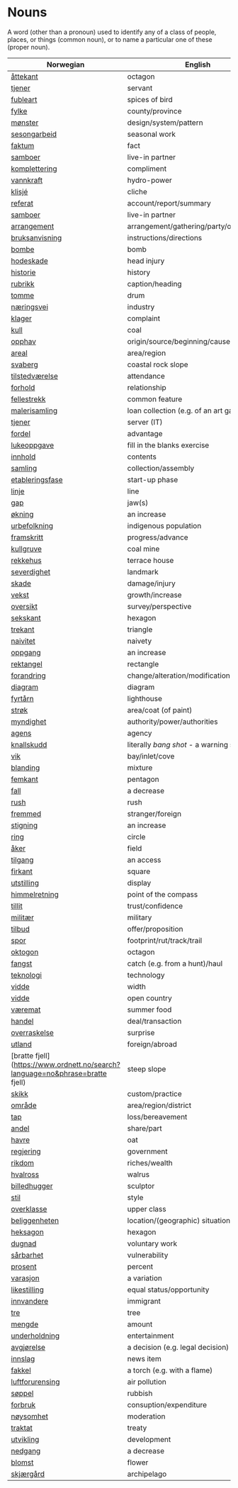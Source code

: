 # Nouns

A word (other than a pronoun) used to identify any of a class of people, places, or things (common noun), or to name a particular one of these (proper noun).

| Norwegian | English | Gender |
| --- | --- | --- |
| [åttekant](https://www.ordnett.no/search?language=no&phrase=åttekant) | octagon | m |
| [tjener](https://www.ordnett.no/search?language=no&phrase=tjener) | servant | m |
| [fubleart](https://www.ordnett.no/search?language=no&phrase=fubleart) | spices of bird | m/f |
| [fylke](https://www.ordnett.no/search?language=no&phrase=fylke) | county/province | i |
| [mønster](https://www.ordnett.no/search?language=no&phrase=mønster) | design/system/pattern | i |
| [sesongarbeid](https://www.ordnett.no/search?language=no&phrase=sesongarbeid) | seasonal work | i |
| [faktum](https://www.ordnett.no/search?language=no&phrase=faktum) | fact | i |
| [samboer](https://www.ordnett.no/search?language=no&phrase=samboer) | live-in partner | m |
| [komplettering](https://www.ordnett.no/search?language=no&phrase=komplettering) | compliment | m |
| [vannkraft](https://www.ordnett.no/search?language=no&phrase=vannkraft) | hydro-power | m |
| [klisjé](https://www.ordnett.no/search?language=no&phrase=klisjé) | cliche | m |
| [referat](https://www.ordnett.no/search?language=no&phrase=referat) | account/report/summary | i |
| [samboer](https://www.ordnett.no/search?language=no&phrase=samboer) | live-in partner | m |
| [arrangement](https://www.ordnett.no/search?language=no&phrase=arrangement) | arrangement/gathering/party/organisation | i |
| [bruksanvisning](https://www.ordnett.no/search?language=no&phrase=bruksanvisning) | instructions/directions | m |
| [bombe](https://www.ordnett.no/search?language=no&phrase=bombe) | bomb | m |
| [hodeskade](https://www.ordnett.no/search?language=no&phrase=hodeskade) | head injury | m |
| [historie](https://www.ordnett.no/search?language=no&phrase=historie) | history | m/f |
| [rubrikk](https://www.ordnett.no/search?language=no&phrase=rubrikk) | caption/heading | m |
| [tomme](https://www.ordnett.no/search?language=no&phrase=tomme) | drum | m |
| [næringsvei](https://www.ordnett.no/search?language=no&phrase=næringsvei) | industry | m |
| [klager](https://www.ordnett.no/search?language=no&phrase=klager) | complaint | m |
| [kull](https://www.ordnett.no/search?language=no&phrase=kull) | coal | i |
| [opphav](https://www.ordnett.no/search?language=no&phrase=opphav) | origin/source/beginning/cause | i |
| [areal](https://www.ordnett.no/search?language=no&phrase=areal) | area/region | i |
| [svaberg](https://www.ordnett.no/search?language=no&phrase=svaberg) | coastal rock slope | i |
| [tilstedværelse](https://www.ordnett.no/search?language=no&phrase=tilstedværelse) | attendance | i |
| [forhold](https://www.ordnett.no/search?language=no&phrase=forhold) | relationship | i |
| [fellestrekk](https://www.ordnett.no/search?language=no&phrase=fellestrekk) | common feature | i |
| [malerisamling](https://www.ordnett.no/search?language=no&phrase=malerisamling) | loan collection (e.g. of an art gallery) | m |
| [tjener](https://www.ordnett.no/search?language=no&phrase=tjener) | server (IT) | m |
| [fordel](https://www.ordnett.no/search?language=no&phrase=fordel) | advantage | m |
| [lukeoppgave](https://www.ordnett.no/search?language=no&phrase=lukeoppgave) | fill in the blanks exercise | m |
| [innhold](https://www.ordnett.no/search?language=no&phrase=innhold) | contents | i |
| [samling](https://www.ordnett.no/search?language=no&phrase=samling) | collection/assembly | m |
| [etableringsfase](https://www.ordnett.no/search?language=no&phrase=etableringsfase) | start-up phase | m |
| [linje](https://www.ordnett.no/search?language=no&phrase=linje) | line | m |
| [gap](https://www.ordnett.no/search?language=no&phrase=gap) | jaw(s) | m |
| [økning](https://www.ordnett.no/search?language=no&phrase=økning) | an increase | m |
| [urbefolkning](https://www.ordnett.no/search?language=no&phrase=urbefolkning) | indigenous population | m |
| [framskritt](https://www.ordnett.no/search?language=no&phrase=framskritt) | progress/advance | i |
| [kullgruve](https://www.ordnett.no/search?language=no&phrase=kullgruve) | coal mine | m |
| [rekkehus](https://www.ordnett.no/search?language=no&phrase=rekkehus) | terrace house | i |
| [severdighet](https://www.ordnett.no/search?language=no&phrase=severdighet) | landmark | m |
| [skade](https://www.ordnett.no/search?language=no&phrase=skade) | damage/injury | m |
| [vekst](https://www.ordnett.no/search?language=no&phrase=vekst) | growth/increase | m |
| [oversikt](https://www.ordnett.no/search?language=no&phrase=oversikt) | survey/perspective | m |
| [sekskant](https://www.ordnett.no/search?language=no&phrase=sekskant) | hexagon | m |
| [trekant](https://www.ordnett.no/search?language=no&phrase=trekant) | triangle | m |
| [naivitet](https://www.ordnett.no/search?language=no&phrase=naivitet) | naivety | m |
| [oppgang](https://www.ordnett.no/search?language=no&phrase=oppgang) | an increase | m |
| [rektangel](https://www.ordnett.no/search?language=no&phrase=rektangel) | rectangle | i |
| [forandring](https://www.ordnett.no/search?language=no&phrase=forandring) | change/alteration/modification | m |
| [diagram](https://www.ordnett.no/search?language=no&phrase=diagram) | diagram | i |
| [fyrtårn](https://www.ordnett.no/search?language=no&phrase=fyrtårn) | lighthouse | i |
| [strøk](https://www.ordnett.no/search?language=no&phrase=strøk) | area/coat (of paint) | i |
| [myndighet](https://www.ordnett.no/search?language=no&phrase=myndighet) | authority/power/authorities | m |
| [agens](https://www.ordnett.no/search?language=no&phrase=agens) | agency | m |
| [knallskudd](https://www.ordnett.no/search?language=no&phrase=knallskudd) | literally _bang shot_ - a warning shot gun | i |
| [vik](https://www.ordnett.no/search?language=no&phrase=vik) | bay/inlet/cove | m |
| [blanding](https://www.ordnett.no/search?language=no&phrase=blanding) | mixture | m |
| [femkant](https://www.ordnett.no/search?language=no&phrase=femkant) | pentagon | m |
| [fall](https://www.ordnett.no/search?language=no&phrase=fall) | a decrease | i |
| [rush](https://www.ordnett.no/search?language=no&phrase=rush) | rush | i |
| [fremmed](https://www.ordnett.no/search?language=no&phrase=fremmed) | stranger/foreign | m |
| [stigning](https://www.ordnett.no/search?language=no&phrase=stigning) | an increase | m |
| [ring](https://www.ordnett.no/search?language=no&phrase=ring) | circle | m |
| [åker](https://www.ordnett.no/search?language=no&phrase=åker) | field | m |
| [tilgang](https://www.ordnett.no/search?language=no&phrase=tilgang) | an access | i |
| [firkant](https://www.ordnett.no/search?language=no&phrase=firkant) | square | m |
| [utstilling](https://www.ordnett.no/search?language=no&phrase=utstilling) | display | m |
| [himmelretning](https://www.ordnett.no/search?language=no&phrase=himmelretning) | point of the compass | m |
| [tillit](https://www.ordnett.no/search?language=no&phrase=tillit) | trust/confidence | m |
| [militær](https://www.ordnett.no/search?language=no&phrase=militær) | military | m |
| [tilbud](https://www.ordnett.no/search?language=no&phrase=tilbud) | offer/proposition | i |
| [spor](https://www.ordnett.no/search?language=no&phrase=spor) | footprint/rut/track/trail | i |
| [oktogon](https://www.ordnett.no/search?language=no&phrase=oktogon) | octagon | m |
| [fangst](https://www.ordnett.no/search?language=no&phrase=fangst) | catch (e.g. from a hunt)/haul | m |
| [teknologi](https://www.ordnett.no/search?language=no&phrase=teknologi) | technology | m |
| [vidde](https://www.ordnett.no/search?language=no&phrase=vidde) | width | m/f |
| [vidde](https://www.ordnett.no/search?language=no&phrase=vidde) | open country | m |
| [væremat](https://www.ordnett.no/search?language=no&phrase=væremat) | summer food | m |
| [handel](https://www.ordnett.no/search?language=no&phrase=handel) | deal/transaction | m |
| [overraskelse](https://www.ordnett.no/search?language=no&phrase=overraskelse) | surprise | m |
| [utland](https://www.ordnett.no/search?language=no&phrase=utland) | foreign/abroad | m |
| [bratte fjell](https://www.ordnett.no/search?language=no&phrase=bratte fjell) | steep slope | m |
| [skikk](https://www.ordnett.no/search?language=no&phrase=skikk) | custom/practice | m |
| [område](https://www.ordnett.no/search?language=no&phrase=område) | area/region/district | i |
| [tap](https://www.ordnett.no/search?language=no&phrase=tap) | loss/bereavement | i |
| [andel](https://www.ordnett.no/search?language=no&phrase=andel) | share/part | m |
| [havre](https://www.ordnett.no/search?language=no&phrase=havre) | oat | m |
| [regjering](https://www.ordnett.no/search?language=no&phrase=regjering) | government | m |
| [rikdom](https://www.ordnett.no/search?language=no&phrase=rikdom) | riches/wealth | m |
| [hvalross](https://www.ordnett.no/search?language=no&phrase=hvalross) | walrus | m |
| [billedhugger](https://www.ordnett.no/search?language=no&phrase=billedhugger) | sculptor | m |
| [stil](https://www.ordnett.no/search?language=no&phrase=stil) | style | m |
| [overklasse](https://www.ordnett.no/search?language=no&phrase=overklasse) | upper class | m |
| [beliggenheten](https://www.ordnett.no/search?language=no&phrase=beliggenheten) | location/(geographic) situation | m/f |
| [heksagon](https://www.ordnett.no/search?language=no&phrase=heksagon) | hexagon | m |
| [dugnad](https://www.ordnett.no/search?language=no&phrase=dugnad) | voluntary work | m |
| [sårbarhet](https://www.ordnett.no/search?language=no&phrase=sårbarhet) | vulnerability | m |
| [prosent](https://www.ordnett.no/search?language=no&phrase=prosent) | percent | m |
| [varasjon](https://www.ordnett.no/search?language=no&phrase=varasjon) | a variation | m |
| [likestilling](https://www.ordnett.no/search?language=no&phrase=likestilling) | equal status/opportunity | m |
| [innvandere](https://www.ordnett.no/search?language=no&phrase=innvandere) | immigrant | m |
| [tre](https://www.ordnett.no/search?language=no&phrase=tre) | tree | i |
| [mengde](https://www.ordnett.no/search?language=no&phrase=mengde) | amount | m |
| [underholdning](https://www.ordnett.no/search?language=no&phrase=underholdning) | entertainment | m |
| [avgjørelse](https://www.ordnett.no/search?language=no&phrase=avgjørelse) | a decision (e.g. legal decision) | m |
| [innslag](https://www.ordnett.no/search?language=no&phrase=innslag) | news item | i |
| [fakkel](https://www.ordnett.no/search?language=no&phrase=fakkel) | a torch (e.g. with a flame) | m |
| [luftforurensing](https://www.ordnett.no/search?language=no&phrase=luftforurensing) | air pollution | m |
| [søppel](https://www.ordnett.no/search?language=no&phrase=søppel) | rubbish | i |
| [forbruk](https://www.ordnett.no/search?language=no&phrase=forbruk) | consuption/expenditure | i |
| [nøysomhet](https://www.ordnett.no/search?language=no&phrase=nøysomhet) | moderation | m |
| [traktat](https://www.ordnett.no/search?language=no&phrase=traktat) | treaty | m |
| [utvikling](https://www.ordnett.no/search?language=no&phrase=utvikling) | development | m |
| [nedgang](https://www.ordnett.no/search?language=no&phrase=nedgang) | a decrease | m |
| [blomst](https://www.ordnett.no/search?language=no&phrase=blomst) | flower | m |
| [skjærgård](https://www.ordnett.no/search?language=no&phrase=skjærgård) | archipelago | m |

